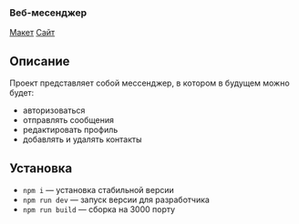### Веб-месенджер

[Макет](https://www.figma.com/file/jF5fFFzgGOxQeB4CmKWTiE/Chat_external_link?node-id=0%3A1&t=zquMHUAZWFSwxTwZ-0)
[Сайт](https://ornate-pastelito-e830da.netlify.app/)

## Описание
Проект представляет собой мессенджер, в котором в будущем можно будет:
- авторизоваться
- отправлять сообщения
- редактировать профиль
- добавлять и удалять контакты

## Установка
- `npm i` — установка стабильной версии
- `npm run dev` — запуск версии для разработчика
- `npm run build` — сборка на 3000 порту
